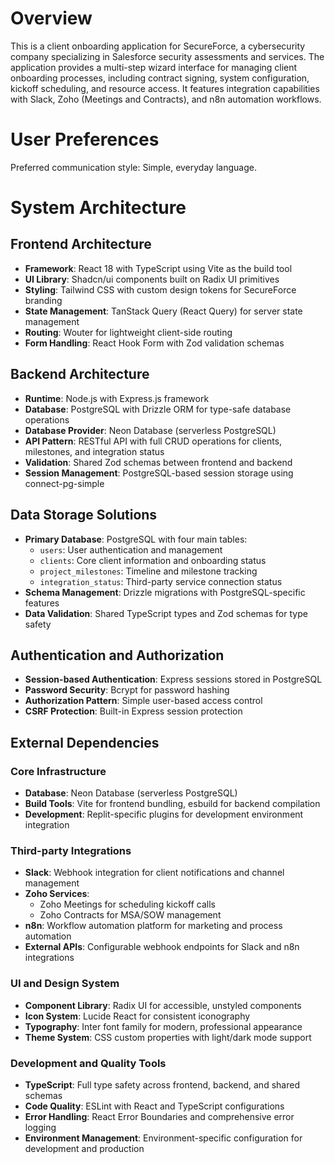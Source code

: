 # Overview

This is a client onboarding application for SecureForce, a cybersecurity company specializing in Salesforce security assessments and services. The application provides a multi-step wizard interface for managing client onboarding processes, including contract signing, system configuration, kickoff scheduling, and resource access. It features integration capabilities with Slack, Zoho (Meetings and Contracts), and n8n automation workflows.

# User Preferences

Preferred communication style: Simple, everyday language.

# System Architecture

## Frontend Architecture
- **Framework**: React 18 with TypeScript using Vite as the build tool
- **UI Library**: Shadcn/ui components built on Radix UI primitives
- **Styling**: Tailwind CSS with custom design tokens for SecureForce branding
- **State Management**: TanStack Query (React Query) for server state management
- **Routing**: Wouter for lightweight client-side routing
- **Form Handling**: React Hook Form with Zod validation schemas

## Backend Architecture
- **Runtime**: Node.js with Express.js framework
- **Database**: PostgreSQL with Drizzle ORM for type-safe database operations
- **Database Provider**: Neon Database (serverless PostgreSQL)
- **API Pattern**: RESTful API with full CRUD operations for clients, milestones, and integration status
- **Validation**: Shared Zod schemas between frontend and backend
- **Session Management**: PostgreSQL-based session storage using connect-pg-simple

## Data Storage Solutions
- **Primary Database**: PostgreSQL with four main tables:
  - `users`: User authentication and management
  - `clients`: Core client information and onboarding status
  - `project_milestones`: Timeline and milestone tracking
  - `integration_status`: Third-party service connection status
- **Schema Management**: Drizzle migrations with PostgreSQL-specific features
- **Data Validation**: Shared TypeScript types and Zod schemas for type safety

## Authentication and Authorization
- **Session-based Authentication**: Express sessions stored in PostgreSQL
- **Password Security**: Bcrypt for password hashing
- **Authorization Pattern**: Simple user-based access control
- **CSRF Protection**: Built-in Express session protection

## External Dependencies

### Core Infrastructure
- **Database**: Neon Database (serverless PostgreSQL)
- **Build Tools**: Vite for frontend bundling, esbuild for backend compilation
- **Development**: Replit-specific plugins for development environment integration

### Third-party Integrations
- **Slack**: Webhook integration for client notifications and channel management
- **Zoho Services**: 
  - Zoho Meetings for scheduling kickoff calls
  - Zoho Contracts for MSA/SOW management
- **n8n**: Workflow automation platform for marketing and process automation
- **External APIs**: Configurable webhook endpoints for Slack and n8n integrations

### UI and Design System
- **Component Library**: Radix UI for accessible, unstyled components
- **Icon System**: Lucide React for consistent iconography
- **Typography**: Inter font family for modern, professional appearance
- **Theme System**: CSS custom properties with light/dark mode support

### Development and Quality Tools
- **TypeScript**: Full type safety across frontend, backend, and shared schemas
- **Code Quality**: ESLint with React and TypeScript configurations
- **Error Handling**: React Error Boundaries and comprehensive error logging
- **Environment Management**: Environment-specific configuration for development and production